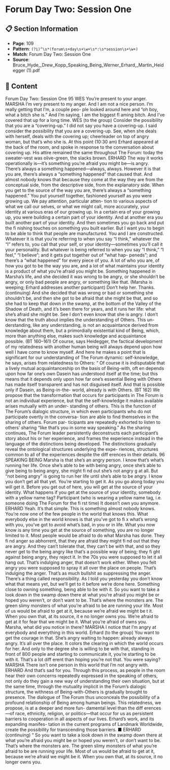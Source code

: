 # Forum Day Two: Session One

## 📋 Section Information

- **Page**: 109
- **Pattern**: `(?i)^\s*(forum\s+day\s+\w+\s*:\s*session\s+\w+)`
- **Match**: Forum Day Two: Session One
- **Source**: Bruce_Hyde,_Drew_Kopp_Speaking_Being_Werner_Erhard,_Martin_Heidegger (1).pdf

## 📄 Content

Forum Day Two: Session One
95
WES
You’re present to your anger.
MARSHA
I’m very present to my anger. And I am not a nice person. I’m really getting that I’m, a couple peo-
ple looked around here and “oh boy, what a bitch she is.” And I’m saying, I am the biggest fl aming
bitch. And I’ve covered that up for a long time.
WES (to the group)
Consider the possibility that you are a “covering-up.” I did not say you have a covering-up. I said
consider the possibility that you are a covering-up. See, when she deals with herself, deals with
the covering up; cheerleader on top of angry woman, but that’s who she is.
At this point (10:30 am) Erhard appeared at the back of the room, and spoke in response to the
conversation about covering up. His attire remained the same throughout The Forum: today the
sweater-vest was olive-green, the slacks brown.
ERHARD
The way it works operationally is—it’s something you’re afraid you might be—is angry. There’s
always a something happened—always, always. However it is that you are, there’s always a
“something happened” that caused that. And almost nobody knows that because they come at
the way they are from the conceptual side, from the descriptive side, from the explanatory side.
When you get to the source of the way you are, there’s always a “something happened.” You put
yourself together, fashioned yourself as you were growing up. We pay attention, particular atten-
tion to various aspects of what we call our selves, or what we might call, more accurately, your
identity at various eras of our growing up. In a certain era of your growing up, you were building
a certain part of your identity. And at another era you built another part of your identity. And
then sometimes you go back and put the fi nishing touches on something you built earlier. But I
want you to begin to be able to think that people are manufactured. You and I are constructed.
Whatever it is that you’re referring to when you say “I think,” whatever the “I” refers to, you call
that your self, or your identity—sometimes you’ll call it your personality. But whatever is being
referred to when you say “I think,” “I feel,” “I believe”; and it gets put together out of “what hap-
peneds”; and there’s a “what happened” for every piece of you. A lot of who you are, of how you
got to be the way you are, and a lot of what maintains your identity is a product of what you’re
afraid you might be. Something happened in Marsha’s life, and she decided it was wrong to be
angry, or she shouldn’t be angry, or only bad people are angry, or something like that.
(Marsha is weeping; Erhard addresses another participant)
Don’t help her. Thanks.
(continuing)
And she decided that was wrong or bad or something she shouldn’t be, and then she got to be
afraid that she might be that, and so she had to keep that down in the swamp, at the bottom of
the Valley of the Shadow of Death, and it’s been there for years, and it runs her life: what she’s
afraid she might be. See I don’t even know that she is angry. I don’t know that the truth about
implies the understanding of Others. This un-
derstanding, like any understanding, is not an
acquaintance derived from knowledge about
them, but a primordially existential kind of
Being, which, more than anything else, makes
such knowledge and acquaintance possible.
(BT 160–161)
Of course, says Heidegger, the factical development of my
relatedness with another human being will always depend upon
how well I have come to know myself. And here he makes a point
that is significant for our understanding of The Forum dynamic:
self-knowledge, he says, arises from relatedness to Others:
“
Of course it is indisputable that a lively mutual
acquaintanceship on the basis of Being-with,
oft en depends upon how far one’s own Dasein
has understood itself at the time; but this
means that it depends only upon how far one’s
essential Being with Others has made itself
transparent and has not disguised itself. And
that is possible only if Dasein, as Being-in-the-
world, already is with Others. (BT 162)
We propose that the transformation that occurs for participants
in The Forum is not an individual experience, but that the
self-knowledge it makes available arises mutually with an under-
standing of others.
This is the function of The Forum’s dialogic structure, in which
even participants who do not participate overtly in the conversa-
tion are able to find themselves in the sharing of others. Forum par-
ticipants are repeatedly exhorted to listen to others’ sharing “like
that’s you in some way speaking.” As the sharing continues, The
Forum leader persistently deconstructs each participant’s story
about his or her experience, and frames the experience instead in
the language of the distinctions being developed. The distinctions
gradually reveal the ontological structures underlying the expe-
riences, structures common to all of the experiences despite the
diff erences in their details.
96
SPEAKING BEING
Marsha is that she’s an angry person. I know that’s what’s running her life. Once she’s able to be
with being angry, once she’s able to give being to being angry, she might fi nd out she’s not angry
g
at all. But “not being angry” is going to run her life until she’s able to be angry. I know you don’t
get all that yet. You’re starting to get it. As you go along today you will get it. Before you get out
of here, you will get at the source of your identity. What happens if you get at the source of your
identity, somebody with a yellow name tag?
Participant (who is wearing a yellow name tag, i.e. someone doing The Forum for the fi rst time)
It doesn’t own you anymore.
ERHARD
Yeah. It’s that simple. This is something almost nobody knows. You’re now one of the few people in
the world that knows this. What everybody else in the world knows is that you’ve got to fi x what’s
wrong with you, you’ve got to avoid what’s bad, in you or in life. What you now know is any time
you get at the source of something, you are no longer limited to it. Most people would be afraid to do
what Marsha has done. They fi nd anger so abhorrent, that they are afraid they might fi nd out that
they are angry. And they can’t tolerate that, they can’t be with that, and so they never get to the being
angry like that’s a possible way of being; they fi ght against being angry, they reject it. In the 70s you
were supposed to let it all hang out. That’s indulging anger, that doesn’t work either. When you felt
angry you were supposed to spray it all over the place on people. That’s indulging the anger. That’s as
much bullshit as suppressing the anger. There’s a thing called responsibility. As I told you yesterday
you don’t know what that means yet, but we’ll get to it before we’re done here. Something close to
owning something, being able to be with it. So you want to take a look down in the swamp down
there at what you’re afraid you might be or hoped you weren’t, or don’t want to be. That’s where the
monsters are. The green slimy monsters of what you’re afraid to be are running your life. Most of us
would be afraid to get at it, because we’re afraid we might be
t
it. When you own that, at its source, it
e
no longer owns you. We’re afraid to get at it for fear that we might be it. What you’re afraid of owns
you. Marsha, what did you notice in there?
MARSHA
I notice that I’m angry at everybody and everything in this world.
Erhard (to the group)
You want to get the courage in that. She’s angry waiting to happen: already always angry. It’s all
over the place. It colors the clearing in which the world occurs for her. And only to the degree
she is willing to be with that, standing in front of 800 people and starting to communicate it,
you’re starting to be with it. That’s a lot diff erent than hoping you’re not that. You were saying?
MARSHA
There isn’t one person in this world that I’m not angry with.
ERHARD
And that’s sad for you.
Through this process, as people in the room hear their own
concerns repeatedly expressed in the speaking of others, not only
do they gain a new way of understanding their own situation, but
at the same time, through the mutuality implicit in the Forum’s
dialogic structure, the withness of Being-with-Others is gradually
brought to presence. The dialogue of The Forum thus unconceals
the possibility of a profound relationship of Being among human
beings. This relatedness, we propose, is at a deeper and more fun-
damental level than the diff erences—of race, ethnicity, religion, or
politics—that occur for us as persistent barriers to cooperation in
all aspects of our lives. Erhard’s work, and its expanding manifes-
tation in the current programs of Landmark Worldwide, create the
possibility for transcending those barriers. ■
ERHARD (continuing)
“
So you want to take a look down in the swamp
down there at what you’re afraid you might
be or hoped you weren’t, or don’t want to
be. That’s where the monsters are. The green
slimy monsters of what you’re afraid to be are
running your life. Most of us would be afraid to
get at it, because we’re afraid we might be it.
When you own that, at its source, it no longer
owns you.
